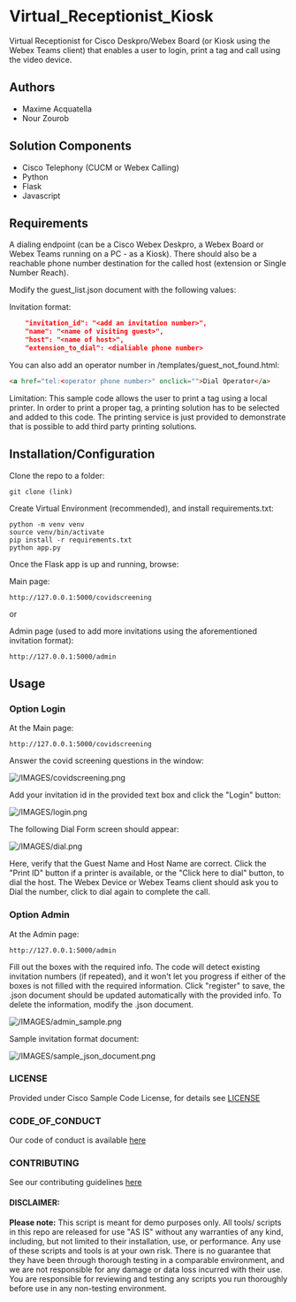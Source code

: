 # Virtual_Receptionist_Kiosk
Virtual Receptionist for Cisco Deskpro/Webex Board (or Kiosk using the Webex Teams client) that enables a user to login,
print a tag and call using the video device. 


## Authors
* Maxime Acquatella
* Nour Zourob

## Solution Components
*  Cisco Telephony (CUCM or Webex Calling)
*  Python
*  Flask
*  Javascript

## Requirements

A dialing endpoint (can be a Cisco Webex Deskpro, a Webex Board or Webex Teams running on a PC - as a Kiosk). There should also be a reachable phone number destination for the called host (extension or Single Number Reach).

Modify the guest_list.json document with the following values:

Invitation format:
```json
    "invitation_id": "<add an invitation number>",
    "name": "<name of visiting guest>",
    "host": "<name of host>",
    "extension_to_dial": <dialiable phone number>
```
You can also add an operator number in /templates/guest_not_found.html:

```html
<a href="tel:<operator phone number>" onclick="">Dial Operator</a>
```

Limitation:
This sample code allows the user to print a tag using a local printer. 
In order to print a proper tag, a printing solution has to be selected and added to this code. 
The printing service is just provided to demonstrate that is possible to add third party printing solutions.

## Installation/Configuration

Clone the repo to a folder:

```git clone (link)```

Create Virtual Environment (recommended), and install requirements.txt:
```
python -m venv venv
source venv/bin/activate
pip install -r requirements.txt
python app.py
```

Once the Flask app is up and running, browse: 

Main page:

```http://127.0.0.1:5000/covidscreening ```

or 

Admin page (used to add more invitations using the aforementioned invitation format):

```http://127.0.0.1:5000/admin ```


## Usage

### Option Login
At the Main page:

```http://127.0.0.1:5000/covidscreening ```

Answer the covid screening questions in the window:

![/IMAGES/covidscreening.png](/IMAGES/covidscreening.png)

Add your invitation id in the provided text box and click the "Login" button:

![/IMAGES/login.png](/IMAGES/login.png)

The following Dial Form screen should appear:

![/IMAGES/dial.png](/IMAGES/dial.png)

Here, verify that the Guest Name and Host Name are correct. Click the "Print ID" button if a printer is available, 
or the "Click here to dial" button, to dial the host.
The Webex Device or Webex Teams client should ask you to Dial the number, click to dial again to complete the call. 

### Option Admin
At the Admin page:

```http://127.0.0.1:5000/admin ```

Fill out the boxes with the required info. The code will detect existing invitation numbers (if repeated), and it won't let you progress
if either of the boxes is not filled with the required information. Click "register" to save, the .json document should be 
updated automatically with the provided info. To delete the information, modify the .json document. 

![/IMAGES/admin_sample.png](/IMAGES/admin_sample.png)

Sample invitation format document:

![/IMAGES/sample_json_document.png](/IMAGES/sample_json_document.png)


### LICENSE

Provided under Cisco Sample Code License, for details see [LICENSE](LICENSE.md)

### CODE_OF_CONDUCT

Our code of conduct is available [here](CODE_OF_CONDUCT.md)

### CONTRIBUTING

See our contributing guidelines [here](CONTRIBUTING.md)

#### DISCLAIMER:
<b>Please note:</b> This script is meant for demo purposes only. All tools/ scripts in this repo are released for use "AS IS" without any warranties of any kind, including, but not limited to their installation, use, or performance. Any use of these scripts and tools is at your own risk. There is no guarantee that they have been through thorough testing in a comparable environment, and we are not responsible for any damage or data loss incurred with their use.
You are responsible for reviewing and testing any scripts you run thoroughly before use in any non-testing environment.
